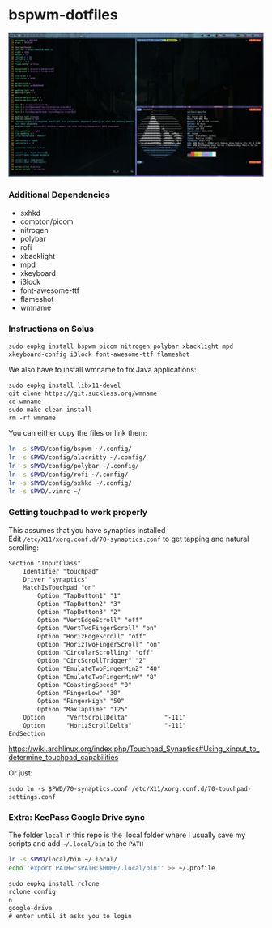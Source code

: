 # bspwm-dotfiles
![screenshot](screen0.png)
### Additional Dependencies
* sxhkd
* compton/picom
* nitrogen
* polybar
* rofi
* xbacklight
* mpd
* xkeyboard
* i3lock
* font-awesome-ttf
* flameshot
* wmname

### Instructions on Solus
```
sudo eopkg install bspwm picom nitrogen polybar xbacklight mpd xkeyboard-config i3lock font-awesome-ttf flameshot
```

We also have to install wmname to fix Java applications:
```
sudo eopkg install libx11-devel
git clone https://git.suckless.org/wmname
cd wmname
sudo make clean install
rm -rf wmname 
```

You can either copy the files or link them:
```sh
ln -s $PWD/config/bspwm ~/.config/
ln -s $PWD/config/alacritty ~/.config/
ln -s $PWD/config/polybar ~/.config/
ln -s $PWD/config/rofi ~/.config/
ln -s $PWD/config/sxhkd ~/.config/
ln -s $PWD/.vimrc ~/
```

### Getting touchpad to work properly
This assumes that you have synaptics installed  
Edit `/etc/X11/xorg.conf.d/70-synaptics.conf` to get tapping and natural scrolling:
```
Section "InputClass"
    Identifier "touchpad"
    Driver "synaptics"
    MatchIsTouchpad "on"
        Option "TapButton1" "1"
        Option "TapButton2" "3"
        Option "TapButton3" "2"
        Option "VertEdgeScroll" "off"
        Option "VertTwoFingerScroll" "on"
        Option "HorizEdgeScroll" "off"
        Option "HorizTwoFingerScroll" "on"
        Option "CircularScrolling" "off"
        Option "CircScrollTrigger" "2"
        Option "EmulateTwoFingerMinZ" "40"
        Option "EmulateTwoFingerMinW" "8"
        Option "CoastingSpeed" "0"
        Option "FingerLow" "30"
        Option "FingerHigh" "50"
        Option "MaxTapTime" "125"
	Option      "VertScrollDelta"          "-111"
	Option      "HorizScrollDelta"         "-111"
EndSection
```
https://wiki.archlinux.org/index.php/Touchpad_Synaptics#Using_xinput_to_determine_touchpad_capabilities

Or just:
```
sudo ln -s $PWD/70-synaptics.conf /etc/X11/xorg.conf.d/70-touchpad-settings.conf
```

### Extra: KeePass Google Drive sync
The folder `local` in this repo is the .local folder where I usually save my scripts and add `~/.local/bin` to the `PATH`  
```sh
ln -s $PWD/local/bin ~/.local/
echo 'export PATH="$PATH:$HOME/.local/bin"' >> ~/.profile
```

```
sudo eopkg install rclone
rclone config
n
google-drive
# enter until it asks you to login
```

